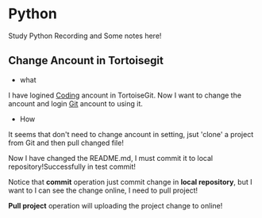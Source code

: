 # Python
Study Python Recording and Some notes here!

## Change Ancount in Tortoisegit
* what

I have logined [Coding]('https://coding.net/') ancount in TortoiseGit. Now I want to change the ancount and login [Git](https://github.com/) ancount to using it.

* How

It seems that don't need to change ancount in setting, jsut 'clone' a project from Git and then pull changed file!

Now I have changed the README.md, I must commit it to local repository!Successfully in test commit!

Notice that **commit** operation just commit change in **local repository**, but I want to I can see the change online, I need to pull project!

**Pull project** operation will uploading the project change to online!
